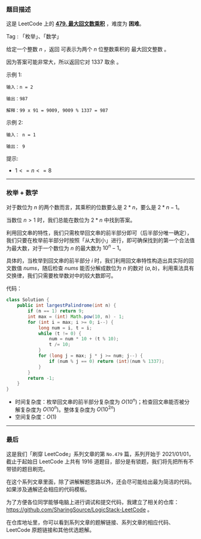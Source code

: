 ### 题目描述

这是 LeetCode 上的 **[479. 最大回文数乘积](https://leetcode-cn.com/problems/largest-palindrome-product/solution/by-ac_oier-t8j7/)** ，难度为 **困难**。

Tag : 「枚举」、「数学」



给定一个整数 $n$ ，返回 可表示为两个 $n$ 位整数乘积的 最大回文整数 。

因为答案可能非常大，所以返回它对 $1337$ 取余 。

示例 1:
``` 
输入：n = 2

输出：987

解释：99 x 91 = 9009, 9009 % 1337 = 987
```
示例 2:
``` 
输入： n = 1

输出： 9
```

提示:
* $1 <= n <= 8$

---

### 枚举 + 数学

对于数位为 $n$ 的两个数而言，其乘积的位数要么是 $2 * n$，要么是 $2 * n - 1$。

当数位 $n > 1$ 时，我们总能在数位为 $2 * n$ 中找到答案。

利用回文串的特性，我们只需枚举回文串的前半部分即可（后半部分唯一确定），我们只要在枚举前半部分时按照「从大到小」进行，即可确保找到的第一个合法值为最大数，对于一个数位为 $n$ 的最大数为 $10^n - 1$。

具体的，当枚举到回文串的前半部分 $i$ 时，我们利用回文串特性构造出具实际的回文数值 $nums$，随后检查 $nums$ 能否分解成数位为 $n$ 的数对 $(a, b)$，利用乘法具有交换律，我们只需要枚举数对中的较大数即可。

代码：
```java
class Solution {
    public int largestPalindrome(int n) {
        if (n == 1) return 9;
        int max = (int) Math.pow(10, n) - 1;
        for (int i = max; i >= 0; i--) {
            long num = i, t = i;
            while (t != 0) {
                num = num * 10 + (t % 10);
                t /= 10;
            }
            for (long j = max; j * j >= num; j--) {
                if (num % j == 0) return (int)(num % 1337);
            }
        }
        return -1;
    }
}
```
* 时间复杂度：枚举回文串的前半部分复杂度为 $O(10^n)$；检查回文串能否被分解复杂度为 $O(10^n)$。整体复杂度为 $O(10^{2n})$
* 空间复杂度：$O(1)$

---

### 最后

这是我们「刷穿 LeetCode」系列文章的第 `No.479` 篇，系列开始于 2021/01/01，截止于起始日 LeetCode 上共有 1916 道题目，部分是有锁题，我们将先把所有不带锁的题目刷完。

在这个系列文章里面，除了讲解解题思路以外，还会尽可能给出最为简洁的代码。如果涉及通解还会相应的代码模板。

为了方便各位同学能够电脑上进行调试和提交代码，我建立了相关的仓库：https://github.com/SharingSource/LogicStack-LeetCode 。

在仓库地址里，你可以看到系列文章的题解链接、系列文章的相应代码、LeetCode 原题链接和其他优选题解。


